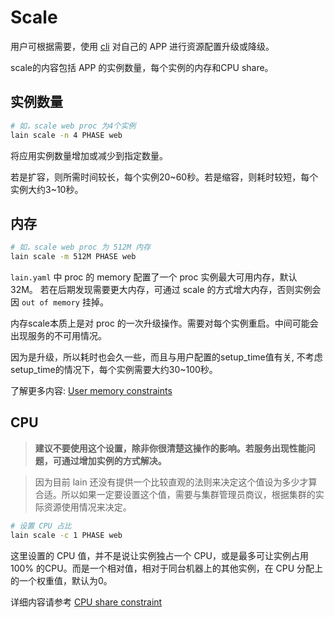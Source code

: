 # Scale

用户可根据需要，使用 [cli](cli.html#scale) 对自己的 APP 进行资源配置升级或降级。

scale的内容包括 APP 的实例数量，每个实例的内存和CPU share。

## 实例数量

```sh
# 如，scale web proc 为4个实例
lain scale -n 4 PHASE web
```

将应用实例数量增加或减少到指定数量。

若是扩容，则所需时间较长，每个实例20~60秒。若是缩容，则耗时较短，每个实例大约3~10秒。

## 内存

```sh
# 如，scale web proc 为 512M 内存
lain scale -m 512M PHASE web
```
`lain.yaml` 中 proc 的 memory 配置了一个 proc 实例最大可用内存，默认 32M。 若在后期发现需要更大内存，可通过 scale 的方式增大内存，否则实例会因 `out of memory` 挂掉。

内存scale本质上是对 proc 的一次升级操作。需要对每个实例重启。中间可能会出现服务的不可用情况。

因为是升级，所以耗时也会久一些，而且与用户配置的setup_time值有关, 不考虑setup_time的情况下，每个实例需要大约30~100秒。

了解更多内容: [User memory constraints](https://docs.docker.com/engine/reference/run/#user-memory-constraints)

## CPU

> **建议不要使用这个设置，除非你很清楚这操作的影响。若服务出现性能问题，可通过增加实例的方式解决。**

> 因为目前 lain 还没有提供一个比较直观的法则来决定这个值设为多少才算合适。所以如果一定要设置这个值，需要与集群管理员商议，根据集群的实际资源使用情况来决定。

```sh
# 设置 CPU 占比
lain scale -c 1 PHASE web
```

这里设置的 CPU 值，并不是说让实例独占一个 CPU，或是最多可让实例占用 100% 的CPU。而是一个相对值，相对于同台机器上的其他实例，在 CPU 分配上的一个权重值，默认为0。

详细内容请参考 [CPU share constraint](https://docs.docker.com/engine/reference/run/#cpu-share-constraint)
